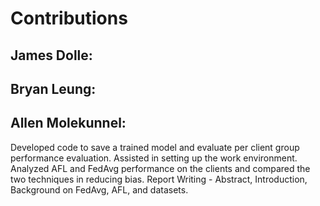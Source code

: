 <h1>Contributions</h1>

 ## James Dolle:

<contributions here>
 
## Bryan Leung:

<contributions here>
 
## Allen Molekunnel:

Developed code to save a trained model and evaluate per client group performance evaluation.
Assisted in setting up the work environment.
Analyzed AFL and FedAvg performance on the clients and compared the two techniques in reducing bias.
Report Writing - Abstract, Introduction, Background on FedAvg, AFL, and datasets.
